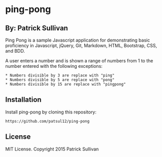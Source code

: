 ping-pong
=========

By: Patrick Sullivan
--------------------

Ping Pong is a sample Javascript application for demonstrating basic proficiency in Javascript, jQuery, Git, Markdown, HTML, Bootstrap, CSS, and BDD.

A user enters a number and is shown a range of numbers from 1 to the number entered with the following exceptions:

	* Numbers divisible by 3 are replace with "ping"
	* Numbers divisible by 5 are replace with "pong"
	* Numbers divisible by 15 are replace with "pingpong"

Installation
------------

Install ping-pong by cloning this repository:

    https://github.com/patsul12/ping-pong

License
-------

MIT License. Copyright 2015 Patrick Sullivan
